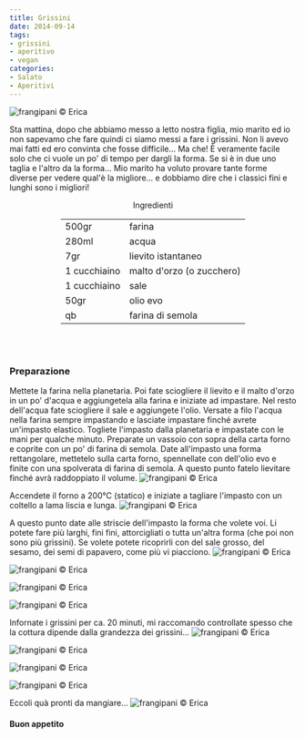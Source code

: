 ```yaml
---
title: Grissini
date: 2014-09-14
tags:
- grissini 
- aperitivo
- vegan
categories:
- Salato
- Aperitivi
---
```

![](header.jpg "frangipani © Erica")

Sta mattina, dopo che abbiamo messo a letto nostra figlia, mio marito ed io non sapevamo che fare quindi ci siamo messi a fare i grissini. Non li avevo mai fatti ed ero convinta che fosse difficile... Ma che! È veramente facile solo che ci vuole un po' di tempo per dargli la forma. Se si è in due uno taglia e l'altro da la forma... Mio marito ha voluto provare tante forme diverse per vedere qual'è la migliore... e dobbiamo dire che i classici fini e lunghi sono i migliori!


<div id="wrapper" style="text-align: center">
  <div id="yourdiv" style="display: inline-block;">
    <div class="ingredients">
      <div class="ingredients-title">Ingredienti</div>
      <table>
        <tbody>
          <tr>
            <td>500gr</td>
            <td>farina</td>
          </tr>
          <tr>
            <td>280ml</td>
            <td>acqua</td>
          </tr>
          <tr>
            <td>7gr</td>
            <td>lievito istantaneo</td>
          </tr>
          <tr>
            <td>1 cucchiaino</td>
            <td>malto d'orzo (o zucchero)</td>
          </tr>
          <tr>
            <td>1 cucchiaino</td>
            <td>sale</td>
          </tr>
          <tr>
            <td>50gr</td>
            <td>olio evo</td>
          </tr>
          <tr>
            <td>qb</td>
            <td>farina di semola</td>
          </tr>
        </tbody>
      </table>
      <br></br>
    </div>
  </div>
</div>


<h3>
  <font color="grey">
    <i class="fa fa-cogs"></i>
  </font> Preparazione
</h3>

Mettete la farina nella planetaria. Poi fate sciogliere il lievito e il malto d'orzo in un po' d'acqua e aggiungetela alla farina e iniziate ad impastare. Nel resto dell'acqua fate sciogliere il sale e aggiungete l'olio. Versate a filo l'acqua nella farina sempre impastando e lasciate impastare finché avrete un'impasto elastico. Togliete l'impasto dalla planetaria e impastate con le mani per qualche minuto. Preparate un vassoio con sopra della carta forno e coprite con un po' di farina di semola. Date all'impasto una forma rettangolare, mettetelo sulla carta forno, spennellate con dell'olio evo e finite con una spolverata di farina di semola. A questo punto fatelo lievitare finché avrà raddoppiato il volume.
![](impasto.jpg "frangipani © Erica")

Accendete il forno a 200°C (statico) e iniziate a tagliare l'impasto con un coltello a lama liscia e lunga.
![](tagliare.jpg "frangipani © Erica")

A questo punto date alle striscie dell'impasto la forma che volete voi. Li potete fare più larghi, fini fini, attorcigliati o tutta un'altra forma (che poi non sono più grissini). Se volete potete ricoprirli con del sale grosso, del sesamo, dei semi di papavero, come più vi piacciono.
![](teglia1.jpg "frangipani © Erica")

![](teglia2.jpg "frangipani © Erica")

![](teglia3.jpg "frangipani © Erica")

![](teglia4.jpg "frangipani © Erica")

Infornate i grissini per ca. 20 minuti, mi raccomando controllate spesso che la cottura dipende dalla grandezza dei grissini...
![](sfornati1.jpg "frangipani © Erica")

![](sfornati2.jpg "frangipani © Erica")

![](sfornati3.jpg "frangipani © Erica")

![](sfornati4.jpg "frangipani © Erica")

Eccoli quà pronti da mangiare...
![](risultato.jpg "frangipani © Erica")


<h4>Buon appetito
  <font color="red">
    <i class="fa fa-smile-o"></i>
  </font>
</h4>